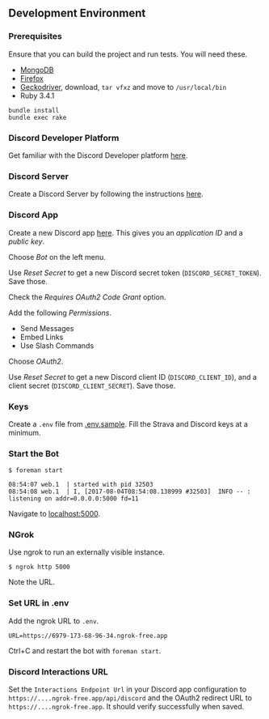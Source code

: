 ## Development Environment

### Prerequisites

Ensure that you can build the project and run tests. You will need these.

- [MongoDB](https://docs.mongodb.com/manual/installation/)
- [Firefox](https://www.mozilla.org/firefox/new/)
- [Geckodriver](https://github.com/mozilla/geckodriver), download, `tar vfxz` and move to `/usr/local/bin`
- Ruby 3.4.1

```
bundle install
bundle exec rake
```

### Discord Developer Platform

Get familiar with the Discord Developer platform [here](https://discord.com/developers/docs/intro).

### Discord Server

Create a Discord Server by following the instructions [here](https://support.discord.com/hc/en-us/articles/204849977-How-do-I-create-a-server-).

### Discord App

Create a new Discord app [here](https://discord.com/developers/applications?new_application=true). This gives you an _application ID_ and a _public key_.

Choose _Bot_ on the left menu.

Use _Reset Secret_ to get a new Discord secret token (`DISCORD_SECRET_TOKEN`). Save those.

Check the _Requires OAuth2 Code Grant_ option.

Add the following _Permissions_.

* Send Messages
* Embed Links
* Use Slash Commands

Choose _OAuth2_.

Use _Reset Secret_ to get a new Discord client ID (`DISCORD_CLIENT_ID`), and a client secret (`DISCORD_CLIENT_SECRET`). Save those.

### Keys

Create a `.env` file from [.env.sample](.env.sample). Fill the Strava and Discord keys at a minimum.

### Start the Bot

```
$ foreman start

08:54:07 web.1  | started with pid 32503
08:54:08 web.1  | I, [2017-08-04T08:54:08.138999 #32503]  INFO -- : listening on addr=0.0.0.0:5000 fd=11
```

Navigate to [localhost:5000](http://localhost:5000).

### NGrok

Use ngrok to run an externally visible instance.

```
$ ngrok http 5000
```

Note the URL.


### Set URL in .env

Add the ngrok URL to `.env`.

```
URL=https://6979-173-68-96-34.ngrok-free.app
```

Ctrl+C and restart the bot with `foreman start`.

### Discord Interactions URL

Set the `Interactions Endpoint Url` in your Discord app configuration to `https://....ngrok-free.app/api/discord` and the OAuth2 redirect URL to `https://....ngrok-free.app`. It should verify successfully when saved.